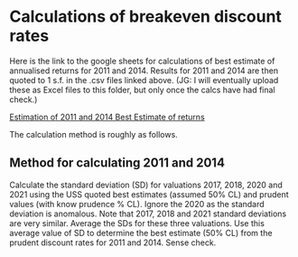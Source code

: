 # Calculations of breakeven discount rates

Here is the link to the google sheets for calculations of best estimate of annualised returns for 2011 and 2014. Results for 2011 and 2014 are then quoted to 1 s.f. in the .csv files linked above. 
(JG: I will eventually upload these as Excel files to this folder, but only once the calcs have had final check.)

[Estimation of 2011 and 2014 Best Estimate of returns](https://docs.google.com/spreadsheets/d/1zvyYbNkE8_sET5640TCURjYRjockkY2gnRUPwyIQi1c/edit?usp=sharing "Best Est 2011 2014")

The calculation method is roughly as follows.

## Method for calculating 2011 and 2014

Calculate the standard deviation (SD) for valuations 2017, 2018, 2020 and 2021 using the USS quoted best estimates (assumed 50% CL) and prudent values (with know prudence % CL). Ignore the 2020 as the standard deviation is anomalous. Note that 2017, 2018 and 2021 standard deviations are very similar. Average the SDs for these three valuations. Use this average value of SD to determine the best estimate (50% CL) from the prudent discount rates for 2011 and 2014. Sense check. 
